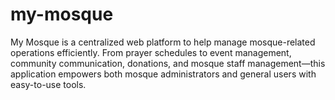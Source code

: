 # my-mosque
My Mosque is a centralized web platform to help manage mosque-related operations efficiently. From prayer schedules to event management, community communication, donations, and mosque staff management—this application empowers both mosque administrators and general users with easy-to-use tools.
